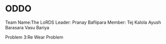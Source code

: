 # ODDO
Team Name:The LoRDS
Leader:
Pranay Baflipara
Member:
Tej Kalola
Ayush Barasara
Vasu Bariya

Problem 3:Re Wear Problem
